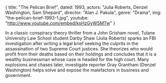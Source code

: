 {
  title: "The Pelican Brief",
  dated: 1993,
  actors: "Julia Roberts, Denzel Washington, Sam Shepard",
  director: "Alan J. Pakula",
  genre: "Drama",
  img: "the-pelican-brief-1993-1.jpg",
  youtube: "http://www.youtube.com/embed/ksHzGyWSMTw"
}

In a classic conspiracy theory thriller from a John Grisham novel, Tulane University Law School student Darby Shaw (Julia Roberts) sparks an FBI investigation after writing a legal brief seeking the culprits in the assassination of two Supreme Court justices. She theorizes who would profit from their deaths based on their holdings and concludes that it is a wealthy businessman whose case is headed for the high court. Many explosions and chases later, investigate reporter Gray Grantham (Denzel Washington) helps solve and expose the malefactors in business and government. 